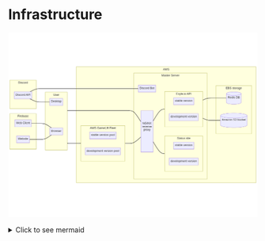 # Infrastructure

![infrastructure plan](../../img/infrastructure.png)

<details>
<summary>Click to see mermaid</summary>

Nah, [this mermaid](https://mermaid-js.github.io) LMAO.

```
flowchart LR
subgraph firebase[Firebase]
web-client[Web Client]
website[Website]
end
web-client --- browser
website --- browser
subgraph discord[Discord]
discord-api[Discord API]
end
discord-api --- discord-bot
discord-api --- desktop
subgraph user[User]
browser[Browser]
desktop[Desktop]
end
user --- nginx-proxy
user --- aws-gamelift-fleet
subgraph aws[AWS]
subgraph aws-gamelift-fleet[AWS GameLift Fleet]
direction LR
region-servers-stable[stable version pool]
region-servers-dev[development version pool]
end
aws-gamelift-fleet --- nginx-proxy
subgraph master-server[Master Server]
discord-bot[Discord Bot]
nginx-proxy[ \n\n\n NGINX \n reverse \n proxy \n\n\n\n]
subgraph exyleio-api[Exyle.io API]
direction LR
exyleio-api-stable[stable version]
exyleio-api-dev[development version]
end
subgraph status-site[Status site]
direction LR
status-site-stable[stable version]
status-site-dev[development version]
end
end
nginx-proxy --- exyleio-api
nginx-proxy --- status-site
subgraph ebs[EBS storage]
redis-db[(Redis DB)]
object-storage[(Amazon S3 bucket)]
end
exyleio-api --- redis-db
exyleio-api --- object-storage
end
```

</details>
